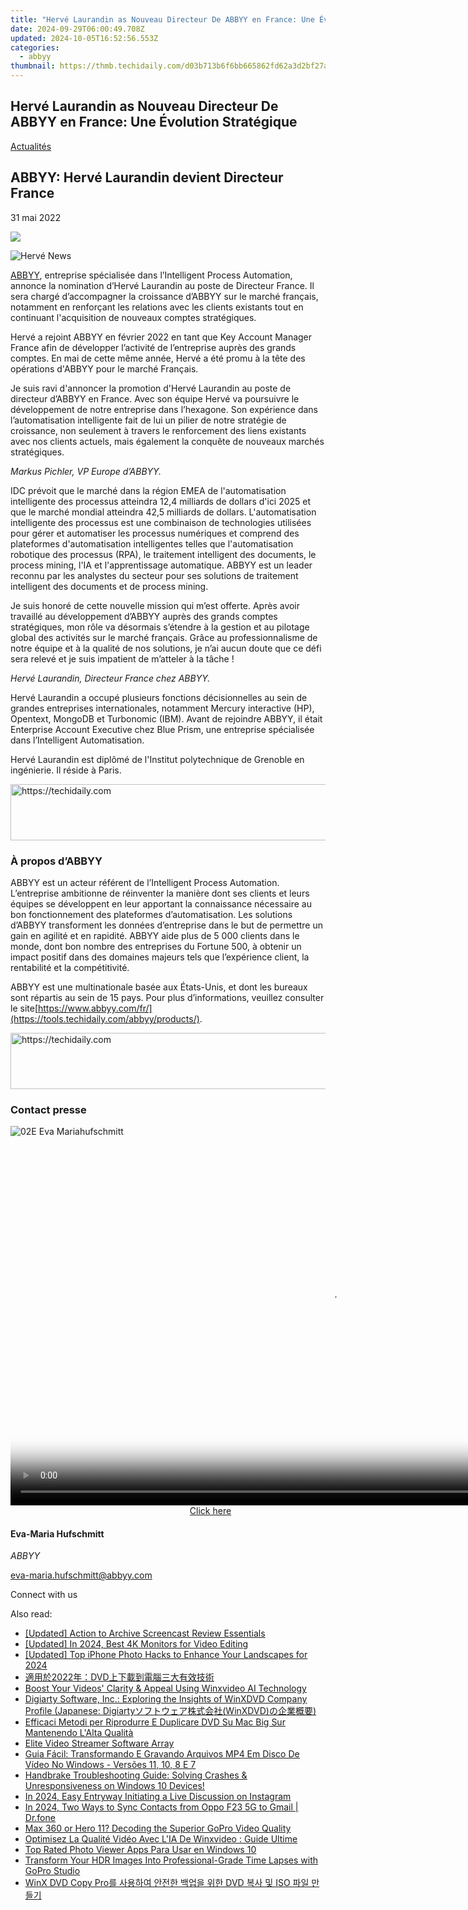 ```yaml
---
title: "Hervé Laurandin as Nouveau Directeur De ABBYY en France: Une Évolution Stratégique"
date: 2024-09-29T06:00:49.708Z
updated: 2024-10-05T16:52:56.553Z
categories:
  - abbyy
thumbnail: https://thmb.techidaily.com/d03b713b6f6bb665862fd62a3d2bf27a022b75c767766bbee971744ee132695c.jpg
---
```


## Hervé Laurandin as Nouveau Directeur De ABBYY en France: Une Évolution Stratégique

[Actualités](https://tools.techidaily.com/abbyy/products/)

## ABBYY: Hervé Laurandin devient Directeur France

31 mai 2022

![](https://content.abbyy.com/-/media/project/abbyy/abbyy/branchtemplates/shutterstock_1272462163_1296-x-729.jpg?h=729&iar=0&w=1296)

![Hervé News](https://static2.abbyy.com/abbyycommedia/35764/hervé-news.jpg) 

[ABBYY](https://tools.techidaily.com/abbyy/products/), entreprise spécialisée dans l’Intelligent Process Automation, annonce la nomination d’Hervé Laurandin au poste de Directeur France. Il sera chargé d’accompagner la croissance d’ABBYY sur le marché français, notamment en renforçant les relations avec les clients existants tout en continuant l'acquisition de nouveaux comptes stratégiques.

Hervé a rejoint ABBYY en février 2022 en tant que Key Account Manager France afin de développer l’activité de l’entreprise auprès des grands comptes. En mai de cette même année, Hervé a été promu à la tête des opérations d'ABBYY pour le marché Français.

Je suis ravi d'annoncer la promotion d'Hervé Laurandin au poste de directeur d’ABBYY en France. Avec son équipe Hervé va poursuivre le développement de notre entreprise dans l’hexagone. Son expérience dans l’automatisation intelligente fait de lui un pilier de notre stratégie de croissance, non seulement à travers le renforcement des liens existants avec nos clients actuels, mais également la conquête de nouveaux marchés stratégiques.

_Markus Pichler, VP Europe d’ABBYY._

IDC prévoit que le marché dans la région EMEA de l'automatisation intelligente des processus atteindra 12,4 milliards de dollars d'ici 2025 et que le marché mondial atteindra 42,5 milliards de dollars. L'automatisation intelligente des processus est une combinaison de technologies utilisées pour gérer et automatiser les processus numériques et comprend des plateformes d'automatisation intelligentes telles que l'automatisation robotique des processus (RPA), le traitement intelligent des documents, le process mining, l'IA et l'apprentissage automatique. ABBYY est un leader reconnu par les analystes du secteur pour ses solutions de traitement intelligent des documents et de process mining.

Je suis honoré de cette nouvelle mission qui m’est offerte. Après avoir travaillé au développement d’ABBYY auprès des grands comptes stratégiques, mon rôle va désormais s’étendre à la gestion et au pilotage global des activités sur le marché français. Grâce au professionnalisme de notre équipe et à la qualité de nos solutions, je n’ai aucun doute que ce défi sera relevé et je suis impatient de m’atteler à la tâche !

_Hervé Laurandin, Directeur France chez ABBYY._

Hervé Laurandin a occupé plusieurs fonctions décisionnelles au sein de grandes entreprises internationales, notamment Mercury interactive (HP), Opentext, MongoDB et Turbonomic (IBM). Avant de rejoindre ABBYY, il était Enterprise Account Executive chez Blue Prism, une entreprise spécialisée dans l’Intelligent Automatisation.

Hervé Laurandin est diplômé de l'Institut polytechnique de Grenoble en ingénierie. Il réside à Paris.

<!-- affiliate ads begin -->
<a href="https://appsumo.8odi.net/c/5597632/2144308/7443" target="_top" id="2144308">
  <img src="//a.impactradius-go.com/display-ad/7443-2144308" border="0" alt="https://techidaily.com" width="600" height="90"/>
</a>
<img height="0" width="0" src="https://appsumo.8odi.net/i/5597632/2144308/7443" style="position:absolute;visibility:hidden;" border="0" />
<!-- affiliate ads end -->

### À propos d’ABBYY

ABBYY est un acteur référent de l’Intelligent Process Automation. L’entreprise ambitionne de réinventer la manière dont ses clients et leurs équipes se développent en leur apportant la connaissance nécessaire au bon fonctionnement des plateformes d’automatisation. Les solutions d’ABBYY transforment les données d’entreprise dans le but de permettre un gain en agilité et en rapidité. ABBYY aide plus de 5 000 clients dans le monde, dont bon nombre des entreprises du Fortune 500, à obtenir un impact positif dans des domaines majeurs tels que l’expérience client, la rentabilité et la compétitivité.

ABBYY est une multinationale basée aux États-Unis, et dont les bureaux sont répartis au sein de 15 pays. Pour plus d’informations, veuillez consulter le site[https://www.abbyy.com/fr/](https://tools.techidaily.com/abbyy/products/).

<!-- affiliate ads begin -->
<a href="https://appsumo.8odi.net/c/5597632/2037355/7443" target="_top" id="2037355">
  <img src="//a.impactradius-go.com/display-ad/7443-2037355" border="0" alt="https://techidaily.com" width="728" height="90"/>
</a>
<img height="0" width="0" src="https://appsumo.8odi.net/i/5597632/2037355/7443" style="position:absolute;visibility:hidden;" border="0" />
<!-- affiliate ads end -->

### Contact presse

![02E Eva Mariahufschmitt](https://static4.abbyy.com/abbyycommedia/23663/02e-eva-mariahufschmitt.png)

<!-- affiliate ads begin -->
<span id="1155462">
					<video width="1024" height="576" style="cursor:pointer"
           poster="//a.impactradius-go.com/display-clicktoplayimage/1155462.png"
           onclick="if(!this.playClicked){this.play();this.setAttribute('controls',true);this.playClicked=true;}">
	   <source src="//a.impactradius-go.com/display-ad/14559-1155462">
	   <img src="//a.impactradius-go.com/display-clicktoplayimage/1155462.png" style="border: none; height: 100%; width: 100%; object-fit: contain">
	</video>
	<div style="width:640px;text-align:center"><a href="javascript:window.open(decodeURIComponent('https%3A%2F%2Fpropmoneyinc.pxf.io%2Fc%2F5597632%2F1155462%2F14559'), '_blank');void(0);">Click here</a></div>
</span>
<img height="0" width="0" src="https://imp.pxf.io/i/5597632/1155462/14559" style="position:absolute;visibility:hidden;" border="0" />
<!-- affiliate ads end -->

#### Eva-Maria Hufschmitt

_ABBYY_

[eva-maria.hufschmitt@abbyy.com](https://tools.techidaily.com/abbyy/products/) 

Connect with us

<ins class="adsbygoogle"
     style="display:block"
     data-ad-format="autorelaxed"
     data-ad-client="ca-pub-7571918770474297"
     data-ad-slot="1223367746"></ins>

<ins class="adsbygoogle"
     style="display:block"
     data-ad-client="ca-pub-7571918770474297"
     data-ad-slot="8358498916"
     data-ad-format="auto"
     data-full-width-responsive="true"></ins>

<span class="atpl-alsoreadstyle">Also read:</span>
<div><ul>
<li><a href="https://on-screen-recording.techidaily.com/updated-action-to-archive-screencast-review-essentials/"><u>[Updated] Action to Archive Screencast Review Essentials</u></a></li>
<li><a href="https://fox-friendly.techidaily.com/updated-in-2024-best-4k-monitors-for-video-editing/"><u>[Updated] In 2024, Best 4K Monitors for Video Editing</u></a></li>
<li><a href="https://fox-hovers.techidaily.com/updated-top-iphone-photo-hacks-to-enhance-your-landscapes-for-2024/"><u>[Updated] Top iPhone Photo Hacks to Enhance Your Landscapes for 2024</u></a></li>
<li><a href="https://discover-brilliant.techidaily.com/1725289468455-2022dvd/"><u>適用於2022年：DVD上下載到電腦三大有效技術</u></a></li>
<li><a href="https://discover-brilliant.techidaily.com/boost-your-videos-clarity-and-appeal-using-winxvideo-ai-technology/"><u>Boost Your Videos' Clarity & Appeal Using Winxvideo AI Technology</u></a></li>
<li><a href="https://discover-brilliant.techidaily.com/digiarty-software-inc-exploring-the-insights-of-winxdvd-company-profile-japanese-digiartywinxdvd/"><u>Digiarty Software, Inc.: Exploring the Insights of WinXDVD Company Profile (Japanese: Digiartyソフトウェア株式会社(WinXDVD)の企業概要)</u></a></li>
<li><a href="https://discover-brilliant.techidaily.com/efficaci-metodi-per-riprodurre-e-duplicare-dvd-su-mac-big-sur-mantenendo-lalta-qualita/"><u>Efficaci Metodi per Riprodurre E Duplicare DVD Su Mac Big Sur Mantenendo L'Alta Qualità</u></a></li>
<li><a href="https://fox-boxes.techidaily.com/elite-video-streamer-software-array/"><u>Elite Video Streamer Software Array</u></a></li>
<li><a href="https://discover-brilliant.techidaily.com/guia-facil-transformando-e-gravando-arquivos-mp4-em-disco-de-video-no-windows-versoes-11-10-8-e-7/"><u>Guia Fácil: Transformando E Gravando Arquivos MP4 Em Disco De Vídeo No Windows - Versões 11, 10, 8 E 7</u></a></li>
<li><a href="https://discover-brilliant.techidaily.com/handbrake-troubleshooting-guide-solving-crashes-and-unresponsiveness-on-windows-10-devices/"><u>Handbrake Troubleshooting Guide: Solving Crashes & Unresponsiveness on Windows 10 Devices!</u></a></li>
<li><a href="https://instagram-video-files.techidaily.com/in-2024-easy-entryway-initiating-a-live-discussion-on-instagram/"><u>In 2024, Easy Entryway Initiating a Live Discussion on Instagram</u></a></li>
<li><a href="https://android-transfer.techidaily.com/in-2024-two-ways-to-sync-contacts-from-oppo-f23-5g-to-gmail-drfone-by-drfone-transfer-from-android-transfer-from-android/"><u>In 2024, Two Ways to Sync Contacts from Oppo F23 5G to Gmail | Dr.fone</u></a></li>
<li><a href="https://extra-hints.techidaily.com/max-360-or-hero-11-decoding-the-superior-gopro-video-quality/"><u>Max 360 or Hero 11? Decoding the Superior GoPro Video Quality</u></a></li>
<li><a href="https://discover-brilliant.techidaily.com/optimisez-la-qualite-video-avec-lia-de-winxvideo-guide-ultime/"><u>Optimisez La Qualité Vidéo Avec L'IA De Winxvideo : Guide Ultime</u></a></li>
<li><a href="https://some-tips.techidaily.com/top-rated-photo-viewer-apps-para-usar-en-windows-10/"><u>Top Rated Photo Viewer Apps Para Usar en Windows 10</u></a></li>
<li><a href="https://fox-helps.techidaily.com/transform-your-hdr-images-into-professional-grade-time-lapses-with-gopro-studio/"><u>Transform Your HDR Images Into Professional-Grade Time Lapses with GoPro Studio</u></a></li>
<li><a href="https://discover-brilliant.techidaily.com/1725288376641-winx-dvd-copy-pro-dvd-iso/"><u>WinX DVD Copy Pro를 사용하여 안전한 백업을 위한 DVD 복사 및 ISO 파일 만들기</u></a></li>
</ul></div>

